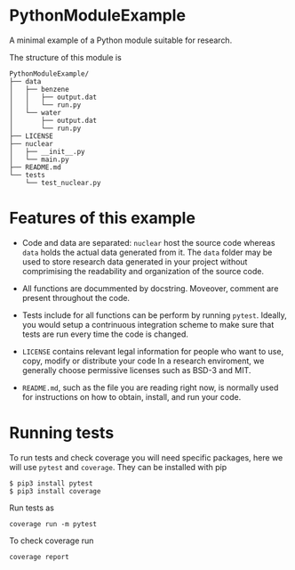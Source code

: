 # PythonModuleExample

A minimal example of a Python module suitable for research. 

The structure of this module is
```
PythonModuleExample/
├── data
│   ├── benzene
│   │   ├── output.dat
│   │   └── run.py
│   └── water
│       ├── output.dat
│       └── run.py
├── LICENSE
├── nuclear
│   ├── __init__.py
│   └── main.py
├── README.md
└── tests
    └── test_nuclear.py
```

# Features of this example

- Code and data are separated: `nuclear` host the source code whereas
`data` holds the actual data generated from it. The `data` folder may be
used to store research data generated in your project without comprimising the 
readability and organization of the source code.

- All functions are docummented by docstring. Moveover, comment are present throughout
the code.

- Tests include for all functions can be perform by running `pytest`. Ideally, you 
would setup a contrinuous integration scheme to make sure that tests are run every time
the code is changed.

- `LICENSE` contains relevant legal information for people who want to use, copy, modify or distribute your code
In a research enviroment, we generally choose permissive licenses such as BSD-3 and MIT.

- `README.md`, such as the file you are reading right now, is normally used for instructions on how to obtain,
install, and run your code. 


# Running tests

To run tests and check coverage you will need specific packages, here we will use `pytest` and `coverage`.
They can be installed with pip
```
$ pip3 install pytest
$ pip3 install coverage
```

Run tests as
```
coverage run -m pytest 
```
To check coverage run
```
coverage report
```
